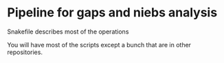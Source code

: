 # Pipeline for gaps and niebs analysis

Snakefile describes most of the operations

You will have most of the scripts except a bunch that are in other repositories.